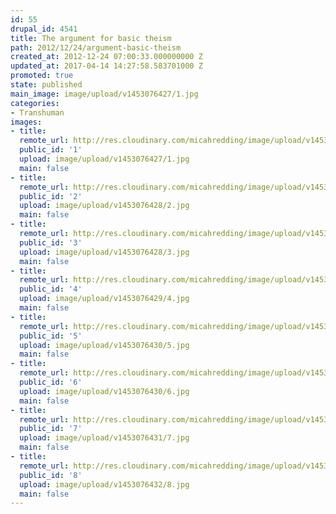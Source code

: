 ```yaml
---
id: 55
drupal_id: 4541
title: The argument for basic theism
path: 2012/12/24/argument-basic-theism
created_at: 2012-12-24 07:00:33.000000000 Z
updated_at: 2017-04-14 14:27:58.583701000 Z
promoted: true
state: published
main_image: image/upload/v1453076427/1.jpg
categories:
- Transhuman
images:
- title: 
  remote_url: http://res.cloudinary.com/micahredding/image/upload/v1453076427/1.jpg
  public_id: '1'
  upload: image/upload/v1453076427/1.jpg
  main: false
- title: 
  remote_url: http://res.cloudinary.com/micahredding/image/upload/v1453076428/2.jpg
  public_id: '2'
  upload: image/upload/v1453076428/2.jpg
  main: false
- title: 
  remote_url: http://res.cloudinary.com/micahredding/image/upload/v1453076428/3.jpg
  public_id: '3'
  upload: image/upload/v1453076428/3.jpg
  main: false
- title: 
  remote_url: http://res.cloudinary.com/micahredding/image/upload/v1453076429/4.jpg
  public_id: '4'
  upload: image/upload/v1453076429/4.jpg
  main: false
- title: 
  remote_url: http://res.cloudinary.com/micahredding/image/upload/v1453076430/5.jpg
  public_id: '5'
  upload: image/upload/v1453076430/5.jpg
  main: false
- title: 
  remote_url: http://res.cloudinary.com/micahredding/image/upload/v1453076430/6.jpg
  public_id: '6'
  upload: image/upload/v1453076430/6.jpg
  main: false
- title: 
  remote_url: http://res.cloudinary.com/micahredding/image/upload/v1453076431/7.jpg
  public_id: '7'
  upload: image/upload/v1453076431/7.jpg
  main: false
- title: 
  remote_url: http://res.cloudinary.com/micahredding/image/upload/v1453076432/8.jpg
  public_id: '8'
  upload: image/upload/v1453076432/8.jpg
  main: false
---
```

<img src="http://res.cloudinary.com/micahredding/image/upload/v1453076427/1.jpg" alt="" title="" class="image-large" />
<img src="http://res.cloudinary.com/micahredding/image/upload/v1453076428/2.jpg" alt="" title="" class="image-large" />
<img src="http://res.cloudinary.com/micahredding/image/upload/v1453076428/3.jpg" alt="" title="" class="image-large" />
<img src="http://res.cloudinary.com/micahredding/image/upload/v1453076429/4.jpg" alt="" title="" class="image-large" />
<img src="http://res.cloudinary.com/micahredding/image/upload/v1453076430/5.jpg" alt="" title="" class="image-large" />
<img src="http://res.cloudinary.com/micahredding/image/upload/v1453076430/6.jpg" alt="" title="" class="image-large" />
<img src="http://res.cloudinary.com/micahredding/image/upload/v1453076431/7.jpg" alt="" title="" class="image-large" />
<img src="http://res.cloudinary.com/micahredding/image/upload/v1453076432/8.jpg" alt="" title="" class="image-large" />
